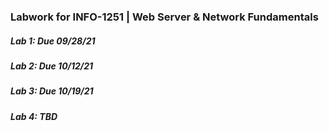 ### Labwork for INFO-1251 | Web Server & Network Fundamentals
##### Lab 1: Due 09/28/21
##### Lab 2: Due 10/12/21
##### Lab 3: Due 10/19/21
##### Lab 4: TBD
